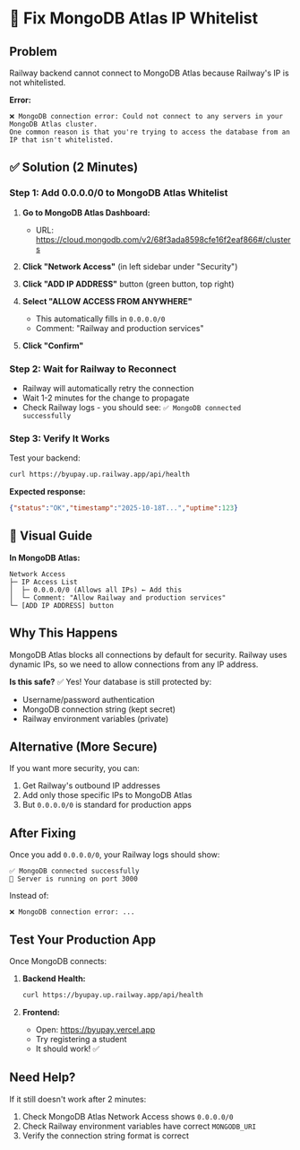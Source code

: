 # 🔧 Fix MongoDB Atlas IP Whitelist

## Problem
Railway backend cannot connect to MongoDB Atlas because Railway's IP is not whitelisted.

**Error:**
```
❌ MongoDB connection error: Could not connect to any servers in your MongoDB Atlas cluster.
One common reason is that you're trying to access the database from an IP that isn't whitelisted.
```

## ✅ Solution (2 Minutes)

### Step 1: Add 0.0.0.0/0 to MongoDB Atlas Whitelist

1. **Go to MongoDB Atlas Dashboard:**
   - URL: https://cloud.mongodb.com/v2/68f3ada8598cfe16f2eaf866#/clusters

2. **Click "Network Access"** (in left sidebar under "Security")

3. **Click "ADD IP ADDRESS"** button (green button, top right)

4. **Select "ALLOW ACCESS FROM ANYWHERE"**
   - This automatically fills in `0.0.0.0/0`
   - Comment: "Railway and production services"

5. **Click "Confirm"**

### Step 2: Wait for Railway to Reconnect

- Railway will automatically retry the connection
- Wait 1-2 minutes for the change to propagate
- Check Railway logs - you should see: `✅ MongoDB connected successfully`

### Step 3: Verify It Works

Test your backend:
```bash
curl https://byupay.up.railway.app/api/health
```

**Expected response:**
```json
{"status":"OK","timestamp":"2025-10-18T...","uptime":123}
```

## 🎯 Visual Guide

**In MongoDB Atlas:**
```
Network Access
├─ IP Access List
│  ├─ 0.0.0.0/0 (Allows all IPs) ← Add this
│  └─ Comment: "Allow Railway and production services"
└─ [ADD IP ADDRESS] button
```

## Why This Happens

MongoDB Atlas blocks all connections by default for security. Railway uses dynamic IPs, so we need to allow connections from any IP address.

**Is this safe?** 
✅ Yes! Your database is still protected by:
- Username/password authentication
- MongoDB connection string (kept secret)
- Railway environment variables (private)

## Alternative (More Secure)

If you want more security, you can:
1. Get Railway's outbound IP addresses
2. Add only those specific IPs to MongoDB Atlas
3. But `0.0.0.0/0` is standard for production apps

## After Fixing

Once you add `0.0.0.0/0`, your Railway logs should show:
```
✅ MongoDB connected successfully
🚀 Server is running on port 3000
```

Instead of:
```
❌ MongoDB connection error: ...
```

## Test Your Production App

Once MongoDB connects:

1. **Backend Health:**
   ```bash
   curl https://byupay.up.railway.app/api/health
   ```

2. **Frontend:**
   - Open: https://byupay.vercel.app
   - Try registering a student
   - It should work! ✅

## Need Help?

If it still doesn't work after 2 minutes:
1. Check MongoDB Atlas Network Access shows `0.0.0.0/0`
2. Check Railway environment variables have correct `MONGODB_URI`
3. Verify the connection string format is correct

